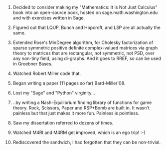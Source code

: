 1) Decided to consider making my "Mathematics: It Is Not Just Calculus"
book into an open-source book, hosted on sage.math.washington.edu and
with exercises written in Sage.

2) Figured out that LQUP, Bunch and Hopcroft, and LSP are all actually the same.

3) Extended Rose's MinDegree algorithm, for Cholesky factorization of
sparse symmetric positive definite complex-valued matrices via graph theory to
matrices that are rectangular, not symmetric, not PSD, over any non-tiny
field, using di-graphs. And it goes to RREF, so can be used in Groebner Bases.

4) Watched Robert Miller code that.

5) Began writing a paper (11 pages so far) Bard-Miller'08.

6) Lost my "Sage" and "Python" virginity...

7) ..by writing a Nash-Equilibrium finding library of functions
for game theory. Rock, Scissors, Paper and RSP+Bomb are built in. It wasn't
painless but that just makes it more fun. Painless is pointless.

8) Saw my dissertation referred to dozens of times.

9) Watched M4RI and M4RM get improved, which is an ego trip! :-)

10) Rediscovered the sandwich, I had forgotten that they can be non-trivial.
